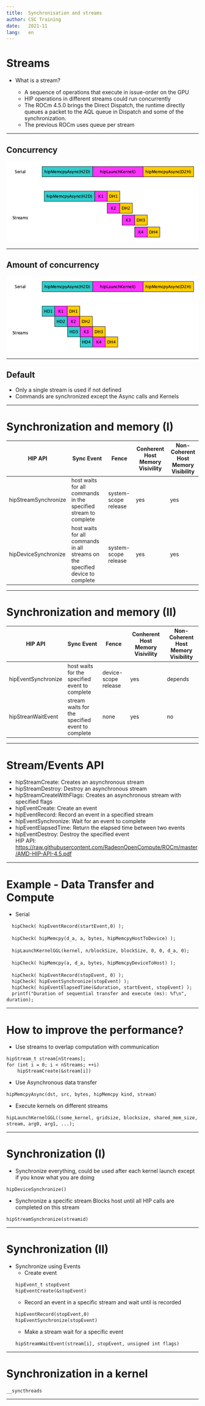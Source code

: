 ```yaml
---
title:  Synchronisation and streams
author: CSC Training
date:   2021-11
lang:   en
---
```


# Streams

* What is a stream?

    * A sequence of operations that execute in issue-order on the GPU
    * HIP operations in different streams could run concurrently
    * The ROCm 4.5.0 brings the  Direct Dispatch, the runtime directly queues a packet to the AQL queue in Dispatch and some of the synchronization. 
    * The previous ROCm uses queue per stream

---

## Concurrency 

![width:1000px height:13cm](./img/streams.png)


---

## Amount of concurrency 

![width:1000px height:13cm](./img/streams2.png)

---
## Default

* Only a single stream is used if not defined
* Commands are synchronized except the Async calls and Kernels
    
---

# Synchronization and memory (I)

| HIP API  | Sync Event  | Fence  | Conherent Host Memory Visivility  | Non-Coherent Host Memory Visibility  |
|---|---|---|---|---|
| hipStreamSynchronize  | host waits for all commands in the specified stream to complete  |  system-scope release |  yes | yes  |
|hipDeviceSynchronize   |  host waits for all commands in all streams on the specified device to complete |  system-scope release | yes  |  yes |


---

# Synchronization and memory (II)

| HIP API  | Sync Event  | Fence  | Conherent Host Memory Visivility  | Non-Coherent Host Memory Visibility  |
|---|---|---|---|---|
| hipEventSynchronize  | host waits for the specified event to complete  |  device-scope release |  yes | depends  |
| hipStreanWaitEvent  | stream waits for the specified event to complete  | none  | yes  |  no |

---
# Stream/Events API

* hipStreamCreate: Creates an asynchronous stream
* hipStreamDestroy: Destroy an asynchronous stream
* hipStreamCreateWithFlags: Creates an asynchronous stream with specified flags
* hipEventCreate: Create an event
* hipEventRecord: Record an event in a specified stream
* hipEventSynchronize: Wait for an event to complete
* hipEventElapsedTime: Return the elapsed time between two events
* hipEventDestroy: Destroy the specified event \
HIP API: https://raw.githubusercontent.com/RadeonOpenCompute/ROCm/master/AMD-HIP-API-4.5.pdf
---

# Example - Data Transfer and Compute
* Serial
```
  hipCheck( hipEventRecord(startEvent,0) );
  
  hipCheck( hipMemcpy(d_a, a, bytes, hipMemcpyHostToDevice) );
  
  hipLaunchKernelGGL(kernel, n/blockSize, blockSize, 0, 0, d_a, 0);
  
  hipCheck( hipMemcpy(a, d_a, bytes, hipMemcpyDeviceToHost) );
  
  hipCheck( hipEventRecord(stopEvent, 0) );
  hipCheck( hipEventSynchronize(stopEvent) );
  hipCheck( hipEventElapsedTime(&duration, startEvent, stopEvent) );
  printf("Duration of sequential transfer and execute (ms): %f\n", duration);
```

---
# How to improve the performance?

* Use streams to overlap computation with communication
```
hipStream_t stream[nStreams];
for (int i = 0; i < nStreams; ++i)
    hipStreamCreate(&stream[i])
```
* Use Asynchronous data transfer
```
hipMemcpyAsync(dst, src, bytes, hipMemcpy kind, stream)
```
* Execute kernels on different streams
```
hipLaunchKernelGGL((some_kernel, gridsize, blocksize, shared_mem_size, stream, arg0, arg1, ...);
```
---

# Synchronization (I)

* Synchronize everything, could be used after each kernel launch except if you know what you are doing

```
hipDeviceSynchronize()
```
* Synchronize a specific stream
Blocks host until all HIP calls are completed on this stream
```
hipStreamSynchronize(streamid)
```

---

# Synchronization (II)

* Synchronize using Events
    * Create event
    ```
    hipEvent_t stopEvent
    hipEventCreate(&stopEvent)
    ```
    * Record an event in a specific stream and wait until is recorded
    ```
    hipEventRecord(stopEvent,0)
    hipEventSynchronize(stopEvent)
    ```
    * Make a stream wait for a specific event
    ```
    hipStreamWaitEvent(stream[i], stopEvent, unsigned int flags) 	
    ```

---

# Synchronization in a kernel

```
__syncthreads
```

---

